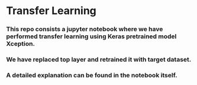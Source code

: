 # Transfer Learning
### This repo consists a jupyter notebook where we have performed transfer learning using Keras pretrained model Xception. 
### We have replaced top layer and retrained it with target dataset. 
### A detailed explanation can be found in the notebook itself.